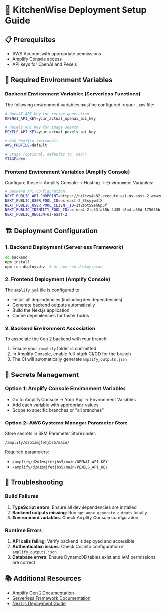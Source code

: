 # 🚀 KitchenWise Deployment Setup Guide

## 📋 **Prerequisites**
- AWS Account with appropriate permissions
- Amplify Console access
- API keys for OpenAI and Pexels

## 🔧 **Required Environment Variables**

### **Backend Environment Variables (Serverless Functions)**
The following environment variables must be configured in your `.env` file:

```bash
# OpenAI API Key for recipe generation
OPENAI_API_KEY=your_actual_openai_api_key

# Pexels API Key for image search  
PEXELS_API_KEY=your_actual_pexels_api_key

# AWS Profile (optional)
AWS_PROFILE=default

# Stage (optional, defaults to 'dev')
STAGE=dev
```

### **Frontend Environment Variables (Amplify Console)**
Configure these in Amplify Console → Hosting → Environment Variables:

```bash
# Backend API Configuration
NEXT_PUBLIC_API_ENDPOINT=https://ni7czy4s82.execute-api.us-east-2.amazonaws.com
NEXT_PUBLIC_USER_POOL_ID=us-east-2_Z5syjm4tX
NEXT_PUBLIC_USER_POOL_CLIENT_ID=1t2aot59eh6p5f
NEXT_PUBLIC_IDENTITY_POOL_ID=us-east-2:c33fa38b-4d39-48b4-a55d-175635bf8071
NEXT_PUBLIC_REGION=us-east-2
```

## 🏗️ **Deployment Configuration**

### **1. Backend Deployment (Serverless Framework)**
```bash
cd backend
npm install
npm run deploy:dev  # or npm run deploy:prod
```

### **2. Frontend Deployment (Amplify Console)**
The `amplify.yml` file is configured to:
- Install all dependencies (including dev dependencies)
- Generate backend outputs automatically
- Build the Next.js application
- Cache dependencies for faster builds

### **3. Backend Environment Association**
To associate the Gen 2 backend with your branch:
1. Ensure your `/amplify` folder is committed
2. In Amplify Console, enable full-stack CI/CD for the branch
3. The CI will automatically generate `amplify_outputs.json`

## 🔐 **Secrets Management**

### **Option 1: Amplify Console Environment Variables**
- Go to Amplify Console → Your App → Environment Variables
- Add each variable with appropriate values
- Scope to specific branches or "all branches"

### **Option 2: AWS Systems Manager Parameter Store**
Store secrets in SSM Parameter Store under:
```
/amplify/d2o1zmjfetjbs5/main/
```

Required parameters:
- `/amplify/d2o1zmjfetjbs5/main/OPENAI_API_KEY`
- `/amplify/d2o1zmjfetjbs5/main/PEXELS_API_KEY`

## 🚨 **Troubleshooting**

### **Build Failures**
1. **TypeScript errors**: Ensure all dev dependencies are installed
2. **Backend outputs missing**: Run `npx ampx generate outputs` locally
3. **Environment variables**: Check Amplify Console configuration

### **Runtime Errors**
1. **API calls failing**: Verify backend is deployed and accessible
2. **Authentication issues**: Check Cognito configuration in `amplify_outputs.json`
3. **Database errors**: Ensure DynamoDB tables exist and IAM permissions are correct

## 📚 **Additional Resources**
- [Amplify Gen 2 Documentation](https://docs.amplify.aws/)
- [Serverless Framework Documentation](https://www.serverless.com/framework/docs/)
- [Next.js Deployment Guide](https://nextjs.org/docs/deployment)
